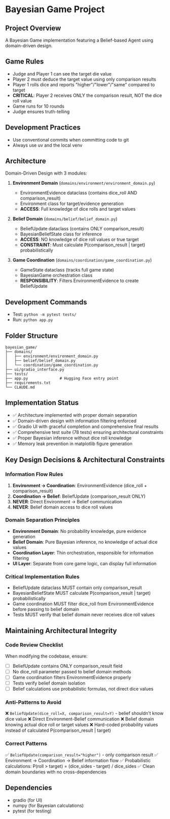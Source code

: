 # Bayesian Game Project

## Project Overview
A Bayesian Game implementation featuring a Belief-based Agent using domain-driven design.

## Game Rules
- Judge and Player 1 can see the target die value
- Player 2 must deduce the target value using only comparison results
- Player 1 rolls dice and reports "higher"/"lower"/"same" compared to target
- **CRITICAL**: Player 2 receives ONLY the comparison result, NOT the dice roll value
- Game runs for 10 rounds
- Judge ensures truth-telling

## Development Practices
- Use conventional commits when committing code to git
- Always use uv and the local venv

## Architecture
Domain-Driven Design with 3 modules:

1. **Environment Domain** (`domains/environment/environment_domain.py`)
   - EnvironmentEvidence dataclass (contains dice_roll AND comparison_result)
   - Environment class for target/evidence generation
   - **ACCESS**: Full knowledge of dice rolls and target values

2. **Belief Domain** (`domains/belief/belief_domain.py`)
   - BeliefUpdate dataclass (contains ONLY comparison_result)
   - BayesianBeliefState class for inference
   - **ACCESS**: NO knowledge of dice roll values or true target
   - **CONSTRAINT**: Must calculate P(comparison_result | target) probabilistically

3. **Game Coordination** (`domains/coordination/game_coordination.py`)
   - GameState dataclass (tracks full game state)
   - BayesianGame orchestration class
   - **RESPONSIBILITY**: Filters EnvironmentEvidence to create BeliefUpdate

## Development Commands
- Test: `python -m pytest tests/`
- Run: `python app.py`

## Folder Structure
```
bayesian_game/
├── domains/
│   ├── environment/environment_domain.py
│   ├── belief/belief_domain.py
│   └── coordination/game_coordination.py
├── ui/gradio_interface.py
├── tests/
├── app.py              # Hugging Face entry point
├── requirements.txt
└── CLAUDE.md
```

## Implementation Status
- ✅ Architecture implemented with proper domain separation
- ✅ Domain-driven design with information filtering enforced
- ✅ Gradio UI with graceful completion and comprehensive final results
- ✅ Comprehensive test suite (78 tests) ensuring architectural constraints
- ✅ Proper Bayesian inference without dice roll knowledge
- ✅ Memory leak prevention in matplotlib figure generation

## Key Design Decisions & Architectural Constraints

### Information Flow Rules
1. **Environment → Coordination**: EnvironmentEvidence (dice_roll + comparison_result)
2. **Coordination → Belief**: BeliefUpdate (comparison_result ONLY)
3. **NEVER**: Direct Environment → Belief communication
4. **NEVER**: Belief domain access to dice roll values

### Domain Separation Principles
- **Environment Domain**: No probability knowledge, pure evidence generation
- **Belief Domain**: Pure Bayesian inference, no knowledge of actual dice values
- **Coordination Layer**: Thin orchestration, responsible for information filtering
- **UI Layer**: Separate from core game logic, can display full information

### Critical Implementation Rules
- BeliefUpdate dataclass MUST contain only comparison_result
- BayesianBeliefState MUST calculate P(comparison_result | target) probabilistically
- Game coordination MUST filter dice_roll from EnvironmentEvidence before passing to belief domain
- Tests MUST verify that belief domain never receives dice roll values

## Maintaining Architectural Integrity

### Code Review Checklist
When modifying the codebase, ensure:
- [ ] BeliefUpdate contains ONLY comparison_result field
- [ ] No dice_roll parameter passed to belief domain methods
- [ ] Game coordination filters EnvironmentEvidence properly
- [ ] Tests verify belief domain isolation
- [ ] Belief calculations use probabilistic formulas, not direct dice values

### Anti-Patterns to Avoid
❌ `BeliefUpdate(dice_roll=X, comparison_result=Y)` - belief shouldn't know dice value
❌ Direct Environment-Belief communication
❌ Belief domain knowing actual dice roll or target values
❌ Hard-coded probability values instead of calculated P(comparison_result | target)

### Correct Patterns
✅ `BeliefUpdate(comparison_result="higher")` - only comparison result
✅ Environment → Coordination → Belief information flow
✅ Probabilistic calculations: P(roll > target) = (dice_sides - target) / dice_sides
✅ Clean domain boundaries with no cross-dependencies

## Dependencies
- gradio (for UI)
- numpy (for Bayesian calculations)
- pytest (for testing)